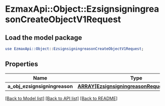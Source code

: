 # EzmaxApi::Object::EzsignsigningreasonCreateObjectV1Request

## Load the model package
```perl
use EzmaxApi::Object::EzsignsigningreasonCreateObjectV1Request;
```

## Properties
Name | Type | Description | Notes
------------ | ------------- | ------------- | -------------
**a_obj_ezsignsigningreason** | [**ARRAY[EzsignsigningreasonRequestCompound]**](EzsignsigningreasonRequestCompound.md) |  | 

[[Back to Model list]](../README.md#documentation-for-models) [[Back to API list]](../README.md#documentation-for-api-endpoints) [[Back to README]](../README.md)


